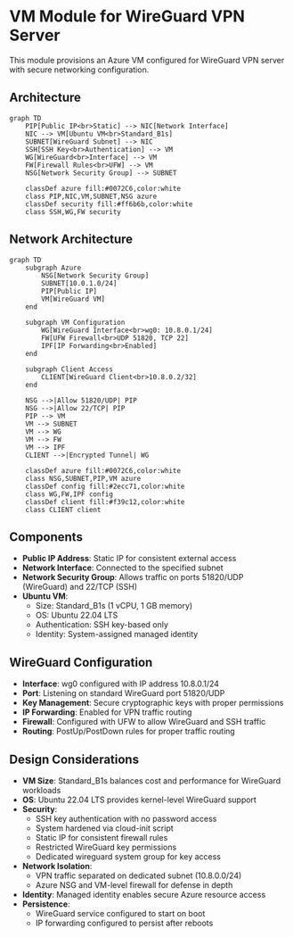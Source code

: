 # VM Module for WireGuard VPN Server

This module provisions an Azure VM configured for WireGuard VPN server with secure networking configuration.

## Architecture

```mermaid
graph TD
    PIP[Public IP<br>Static] --> NIC[Network Interface]
    NIC --> VM[Ubuntu VM<br>Standard_B1s]
    SUBNET[WireGuard Subnet] --> NIC
    SSH[SSH Key<br>Authentication] --> VM
    WG[WireGuard<br>Interface] --> VM
    FW[Firewall Rules<br>UFW] --> VM
    NSG[Network Security Group] --> SUBNET
    
    classDef azure fill:#0072C6,color:white
    class PIP,NIC,VM,SUBNET,NSG azure
    classDef security fill:#ff6b6b,color:white
    class SSH,WG,FW security
```

## Network Architecture

```mermaid
graph TD
    subgraph Azure
        NSG[Network Security Group]
        SUBNET[10.0.1.0/24]
        PIP[Public IP]
        VM[WireGuard VM]
    end
    
    subgraph VM Configuration
        WG[WireGuard Interface<br>wg0: 10.8.0.1/24]
        FW[UFW Firewall<br>UDP 51820, TCP 22]
        IPF[IP Forwarding<br>Enabled]
    end
    
    subgraph Client Access
        CLIENT[WireGuard Client<br>10.8.0.2/32]
    end
    
    NSG -->|Allow 51820/UDP| PIP
    NSG -->|Allow 22/TCP| PIP
    PIP --> VM
    VM --> SUBNET
    VM --> WG
    VM --> FW
    VM --> IPF
    CLIENT -->|Encrypted Tunnel| WG
    
    classDef azure fill:#0072C6,color:white
    class NSG,SUBNET,PIP,VM azure
    classDef config fill:#2ecc71,color:white
    class WG,FW,IPF config
    classDef client fill:#f39c12,color:white
    class CLIENT client
```

## Components

- **Public IP Address**: Static IP for consistent external access
- **Network Interface**: Connected to the specified subnet
- **Network Security Group**: Allows traffic on ports 51820/UDP (WireGuard) and 22/TCP (SSH)
- **Ubuntu VM**:
  - Size: Standard_B1s (1 vCPU, 1 GB memory)
  - OS: Ubuntu 22.04 LTS
  - Authentication: SSH key-based only
  - Identity: System-assigned managed identity

## WireGuard Configuration

- **Interface**: wg0 configured with IP address 10.8.0.1/24
- **Port**: Listening on standard WireGuard port 51820/UDP
- **Key Management**: Secure cryptographic keys with proper permissions
- **IP Forwarding**: Enabled for VPN traffic routing
- **Firewall**: Configured with UFW to allow WireGuard and SSH traffic
- **Routing**: PostUp/PostDown rules for proper traffic routing

## Design Considerations

- **VM Size**: Standard_B1s balances cost and performance for WireGuard workloads
- **OS**: Ubuntu 22.04 LTS provides kernel-level WireGuard support
- **Security**:
  - SSH key authentication with no password access
  - System hardened via cloud-init script
  - Static IP for consistent firewall rules
  - Restricted WireGuard key permissions
  - Dedicated wireguard system group for key access
- **Network Isolation**:
  - VPN traffic separated on dedicated subnet (10.8.0.0/24)
  - Azure NSG and VM-level firewall for defense in depth
- **Identity**: Managed identity enables secure Azure resource access
- **Persistence**:
  - WireGuard service configured to start on boot
  - IP forwarding configured to persist after reboots

